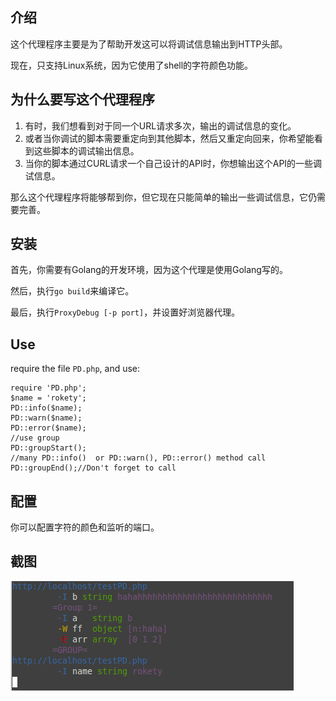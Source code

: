 ## 介绍

这个代理程序主要是为了帮助开发这可以将调试信息输出到HTTP头部。

现在，只支持Linux系统，因为它使用了shell的字符颜色功能。


## 为什么要写这个代理程序

1. 有时，我们想看到对于同一个URL请求多次，输出的调试信息的变化。
2. 或者当你调试的脚本需要重定向到其他脚本，然后又重定向回来，你希望能看到这些脚本的调试输出信息。
3. 当你的脚本通过CURL请求一个自己设计的API时，你想输出这个API的一些调试信息。

那么这个代理程序将能够帮到你，但它现在只能简单的输出一些调试信息，它仍需要完善。

## 安装

首先，你需要有Golang的开发环境，因为这个代理是使用Golang写的。

然后，执行`go build`来编译它。

最后，执行`ProxyDebug [-p port]`，并设置好浏览器代理。

## Use

require the file `PD.php`, and use:
~~~
require 'PD.php';
$name = 'rokety';
PD::info($name);
PD::warn($name);
PD::error($name);
//use group
PD::groupStart();
//many PD::info()  or PD::warn(), PD::error() method call
PD::groupEnd();//Don't forget to call
~~~

## 配置

你可以配置字符的颜色和监听的端口。

## 截图

![screenshot](/screenshot.png)